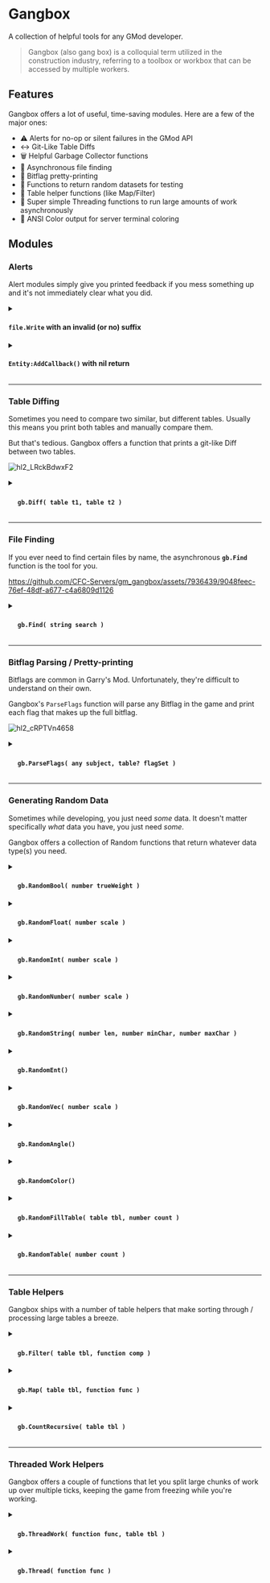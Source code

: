 # Gangbox
A collection of helpful tools for any GMod developer.

> Gangbox (also gang box) is a colloquial term utilized in the construction industry, referring to a toolbox or workbox that can be accessed by multiple workers. 


## Features
Gangbox offers a lot of useful, time-saving modules. Here are a few of the major ones:
- :warning: Alerts for no-op or silent failures in the GMod API
- :left_right_arrow: Git-Like Table Diffs
- :wastebasket: Helpful Garbage Collector functions
- :mag_right: Asynchronous file finding
- :1234: Bitflag pretty-printing
- :game_die: Functions to return random datasets for testing
- :memo: Table helper functions (like Map/Filter)
- :thread: Super simple Threading functions to run large amounts of work asynchronously
- :art: ANSI Color output for server terminal coloring

## Modules

### Alerts
Alert modules simply give you printed feedback if you mess something up and it's not immediately clear what you did.

<details>
<summary><h4> <strong><code>file.Write</code> with an invalid (or no) suffix</strong></h4></summary>

In GMod, if you do:
```lua
file.Write( "test.blah", "this fails because .blah is not a valid suffix" )

-- or

file.Write( "test", "this fails because it has no suffix" )
```

It will simply do nothing, because the filename does not have a [valid suffix](https://wiki.facepunch.com/gmod/file.Write).

With Gangbox, a message is printed _(and a non-halting error thrown)_ in your terminal/output if you write to an invalid suffix:
![hl2_owARE2QK0x](https://github.com/CFC-Servers/gm_gangbox/assets/7936439/e859fa0b-1373-4737-af77-d235f4863868)

</details>

<details>
<summary><h4> <strong><code>Entity:AddCallback()</code> with nil return </strong></h4></summary>
    
If you add a Callback function to an entity with an invalid function, or an invalid hook, `AddCallback` [will return nil](https://wiki.facepunch.com/gmod/Entity:AddCallback)

Developers typically don't check for this, because realistically it's just a development mistake.

As a result, there's really no way to know that this failed. Gangbox prints an alert and raises a (non-halting) error if this happens, giving you visibility to an otherwise frustrating situation:

![hl2_FleE3umtSL](https://github.com/CFC-Servers/gm_gangbox/assets/7936439/076b78f3-1325-4a04-9f86-ce91473f4eb7)
</details>

---

### Table Diffing
Sometimes you need to compare two similar, but different tables.
Usually this means you print both tables and manually compare them.

But that's tedious. Gangbox offers a function that prints a git-like Diff between two tables.

![hl2_LRckBdwxF2](https://github.com/CFC-Servers/gm_gangbox/assets/7936439/4145a7f8-1778-4e01-8fb3-9eb6239f0e99)


<details>
<summary><h4> <strong><img src="https://user-images.githubusercontent.com/7936439/200705159-4c51d043-82a3-4d15-a335-291bb26a5528.png" width="15"> <code>gb.Diff( table t1, table t2 )</code></strong> </h4></summary>
    
#### <ins>**Arguments**</ins>
1. **`table t1`**
    - The table to compare `t2` against
2. **`table t2`**
    - The table to compare against `t1`

#### <ins>**Example**</ins>
Diff two similar entities save tables
```lua
gb.Diff( Entity( 106 ):GetSaveTable(), Entity( 109 ):GetSaveTable() )
````
</details>

---

### File Finding
If you ever need to find certain files by name, the asynchronous **`gb.Find`** function is the tool for you.


https://github.com/CFC-Servers/gm_gangbox/assets/7936439/9048feec-76ef-48df-a677-c4a6809d1126


<details>
<summary><h4> <strong><img src="https://user-images.githubusercontent.com/7936439/200705159-4c51d043-82a3-4d15-a335-291bb26a5528.png" width="15"> <code>gb.Find( string search )</code></strong> </h4></summary>

#### <ins>**Description**</ins>
`gb.Find` will asynchronously search through all of the Game files and print a list of any files that match your string search.

You may also use the `gbfind` concommand.

#### <ins>**Arguments**</ins>
1. **`string search`**
    - The substring to search for in all qualifying file names

#### <ins>**Example**</ins>
Searches all files for the string `"wiremonitorbig"`
```lua
gb.Find( "wiremonitorbig" )
````

Or, in your console:
```
gbfind wiremonitorbig
```
</details>

---

### Bitflag Parsing / Pretty-printing
Bitflags are common in Garry's Mod. Unfortunately, they're difficult to understand on their own.

Gangbox's `ParseFlags` function will parse any Bitflag in the game and print each flag that makes up the full bitflag.

![hl2_cRPTVn4658](https://github.com/CFC-Servers/gm_gangbox/assets/7936439/34de8edb-5cd4-4458-9d4e-a2ddbbf5ed75)

<details>
<summary><h4> <strong><img src="https://user-images.githubusercontent.com/7936439/200705159-4c51d043-82a3-4d15-a335-291bb26a5528.png" width="15"> <code>gb.ParseFlags( any subject, table? flagSet )</code></strong> </h4></summary>

#### <ins>**Description**</ins>
Print all of the flags within a given Bitflag.

#### <ins>**Arguments**</ins>
1. **`any subject`**
    - The bitflag, or subject containing the Bitflag.
    - If `subject` is a number, the second parameter _(`flagSet`)_ is required to tell the function what kind of Bitflag it is.
    - Can be one of:
    	- `number`: The bitflag number itself _(`flagSet` must be provided)_
     	- `ConVar`: Prints the ConVar's `FCVAR_` flags
      	- `IMaterial`: Prints the Material's `$flags` and `$flags2` details
      	- `Entity`: Prints the Entity's Engine (`EFL_`), Spawn (`SF_`), and Solid (`FSOLID_`) flags
      	- `CTakeDamageInfo`: Prints the DamageInfo's Damage Type (`DMG_`) flags
      	- `TraceResult` struct: Prints the Surface (`SURF_`) or Displacement Surface (`DISPSURF_`) flags
2. **`table? flagSet`** _(optional)_
   - A bitflag table to parse the given `subject` with
   - (You'll likely want to use one of the flagsets stored in `gb.Bitflags`)

#### <ins>**Example**</ins>
Parse a convar's Bitflags
```lua
gb.ParseFlags( GetConVar( "example_convar" ) )
```
</details>

---

### Generating Random Data
Sometimes while developing, you just need _some_ data. It doesn't matter specifically _what_ data you have, you just need _some_.

Gangbox offers a collection of Random<type> functions that return whatever data type(s) you need.

<details>
<summary><h4> <strong><img src="https://user-images.githubusercontent.com/7936439/200705159-4c51d043-82a3-4d15-a335-291bb26a5528.png" width="15"> <code>gb.RandomBool( number trueWeight )</code></strong> </h4></summary>

#### <ins>**Description**</ins>
Flips a coin, but with an optional weight.

#### <ins>**Arguments**</ins>
1. **`number trueWeight`**
    - Adjusts the likelihood of returning 'true'
    - _(e.g. `1` means equal chance, `2` means double chance of true, `0.5` means half chance of `true`)_

#### <ins>**Example**</ins>
"Flip a coin" - 50/50 chance of `true`/`false`:
```lua
-- These are the same
gb.RandomBool()
	true
gb.RandomBool( 1 )
	false
```

80% chance _(4x)_ of returning `true`:
```lua
gb.RandomBool( 4 )
	true
gb.RandomBool( 4 )
	true
gb.RandomBool( 4 )
	true
gb.RandomBool( 4 )
	true
gb.RandomBool( 4 )
	false
```
</details>

<details>
<summary><h4> <strong><img src="https://user-images.githubusercontent.com/7936439/200705159-4c51d043-82a3-4d15-a335-291bb26a5528.png" width="15"> <code>gb.RandomFloat( number scale )</code></strong> </h4></summary>

#### <ins>**Description**</ins>
Returns a random float with the given `scale`


#### <ins>**Arguments**</ins>
1. **`number scale`**
    - The scale of the float _(from `-scale` to `scale`)_

#### <ins>**Example**</ins>
Return a random float between `-20` and `20`:
```lua
gb.RandomFloat( 20 )
	-7.9041241188604
gb.RandomFloat( 20 )
	-5.7258202419517
gb.RandomFloat( 20 )
	-15.256068461918
gb.RandomFloat( 20 )
	12.474272548027
gb.RandomFloat( 20 )
	-0.72508905413891
```
</details>

<details>
<summary><h4> <strong><img src="https://user-images.githubusercontent.com/7936439/200705159-4c51d043-82a3-4d15-a335-291bb26a5528.png" width="15"> <code>gb.RandomInt( number scale )</code></strong> </h4></summary>

#### <ins>**Description**</ins>
Returns a random whole number with the given `scale`


#### <ins>**Arguments**</ins>
1. **`number scale`**
    - The scale of the int _(from `-scale` to `scale`)_

#### <ins>**Example**</ins>
Return a random int between `-5` and `5`:
```lua
gb.RandomInt( 5 )
	3
gb.RandomInt( 5 )
	1
gb.RandomInt( 5 )
	-1
gb.RandomInt( 5 )
	2
gb.RandomInt( 5 )
	1
```
</details>

<details>
<summary><h4> <strong><img src="https://user-images.githubusercontent.com/7936439/200705159-4c51d043-82a3-4d15-a335-291bb26a5528.png" width="15"> <code>gb.RandomNumber( number scale )</code></strong> </h4></summary>

#### <ins>**Description**</ins>
Returns a random number (either a float or an integer, equal chance).

#### <ins>**Arguments**</ins>
1. **`number scale`**
    - The scale of the number _(from `-scale` to `scale`)_

#### <ins>**Example**</ins>
Return a random number between `-40` and `40`:
```lua
gb.RandomNumber( 40 )
	-10.120163536926
gb.RandomNumber( 40 )
	-36.65331504445
gb.RandomNumber( 40 )
	-4
gb.RandomNumber( 40 )
	-12.704684187564
gb.RandomNumber( 40 )
	38.994572482706
```
</details>

<details>
<summary><h4> <strong><img src="https://user-images.githubusercontent.com/7936439/200705159-4c51d043-82a3-4d15-a335-291bb26a5528.png" width="15"> <code>gb.RandomString( number len, number minChar, number maxChar )</code></strong> </h4></summary>

#### <ins>**Description**</ins>
Returns a random string with the given length, and optionally, a utf8 character range.


#### <ins>**Arguments**</ins>
1. **`number len`**
    - The end-length of the string
2. **`number minChar`** _(optional)_
    - The minimum utf8 character to use
    - _(defaults to 97)_
3. **`numer maxChar`** _(optional)_
    - The maximum utf8 character to use
    - _(defaults to 122)_

#### <ins>**Example**</ins>
Return a random string with 30 character
```lua
gb.RandomString( 30 )
	-- 21 B
	"eqrzfblsawmvdbqoougbf"
```
</details>


<details>
<summary><h4> <strong><img src="https://user-images.githubusercontent.com/7936439/200705159-4c51d043-82a3-4d15-a335-291bb26a5528.png" width="15"> <code>gb.RandomEnt()</code></strong> </h4></summary>

#### <ins>**Description**</ins>
Returns a random Entity on the map.
This is Shared-safe, meaning it will not return clientside entities on the Client.

#### <ins>**Example**</ins>
Return a random Entity
```lua
gb.RandomEnt()
	-- weapon_crossbow
	-- models/weapons/w_crossbow.mdl
	Entity (94) {}
	-- 1 total entry.
```
</details>


<details>
<summary><h4> <strong><img src="https://user-images.githubusercontent.com/7936439/200705159-4c51d043-82a3-4d15-a335-291bb26a5528.png" width="15"> <code>gb.RandomVec( number scale )</code></strong> </h4></summary>

#### <ins>**Description**</ins>
Returns a random Vector containing random values within the given `scale`

#### <ins>**Arguments**</ins>
1. **`number scale`** _(optional)_
    - The scale of the numbers within the Vector
    - _(defaults to `1`)_

#### <ins>**Example**</ins>
Return a random Vector with values between `-10` and `10`
```lua
gb.RandomVec( 10 )
	Vector (8.5804996490479, -7.8739347457886, -8.8563461303711)
```
</details>

<details>
<summary><h4> <strong><img src="https://user-images.githubusercontent.com/7936439/200705159-4c51d043-82a3-4d15-a335-291bb26a5528.png" width="15"> <code>gb.RandomAngle()</code></strong> </h4></summary>

#### <ins>**Description**</ins>
Returns a random Angle with values between `-360` and `360`

#### <ins>**Example**</ins>
Return a random Angle
```lua
gb.RandomAngle()
	Angle (313, -12, 174)
gb.RandomAngle()
	Angle (3, 333, -307)
gb.RandomAngle()
	Angle (329, 157, -249)
gb.RandomAngle()
	Angle (-332, -295, -175)
gb.RandomAngle()
	Angle (-167, -315, 310)
```
</details>


<details>
<summary><h4> <strong><img src="https://user-images.githubusercontent.com/7936439/200705159-4c51d043-82a3-4d15-a335-291bb26a5528.png" width="15"> <code>gb.RandomColor()</code></strong> </h4></summary>

#### <ins>**Description**</ins>
Returns a random Color

#### <ins>**Example**</ins>
Return a random Color

![hl2_d5ozt9FXqU](https://github.com/CFC-Servers/gm_gangbox/assets/7936439/92205820-4488-49e2-93e8-b6ce5eaad86d)

</details>

<details>
<summary><h4> <strong><img src="https://user-images.githubusercontent.com/7936439/200705159-4c51d043-82a3-4d15-a335-291bb26a5528.png" width="15"> <code>gb.RandomFillTable( table tbl, number count )</code></strong> </h4></summary>

#### <ins>**Description**</ins>
Fills the given table with random data

#### <ins>**Arguments**</ins>
1. **`table tbl`**
    - The numerically-indexed table to fill with random data
2. **`number count`** _(optional)_
    - The total number of elements to insert
    - _(defaults to `1000`)_

#### <ins>**Example**</ins>
Fill a global table with 10 elements
```lua
mytbl = {}
gb.RandomFillTable( mytbl, 10 )
mytbl
	-- 0xe18c4c32
	{
		[ 1] = Color ( 32, 203,  61, 255),
		[ 2] = Angle ( 331               ,    9               , -293               ),
		[ 3] = Entity ( 84)               --[[ weapon_crowbar, models/weapons/w_crowbar.mdl ]],
		[ 4] = Angle ( 295               , - 36               ,  326               ),
		[ 5] = Color (195, 169, 179, 255),
		[ 6] = Angle (- 42               , -173               ,   78               ),
		[ 7] = Angle ( 341               ,  218               ,  327               ),
		[ 8] = -  0.84973641542287,
		[ 9] = "frquqhozabmzeycclhzxsbyasnglyhlshrznnxkgsiqsskret",
		[10] = Entity (105)               --[[ viewmodel      ]]
	}               
```
</details>

<details>
<summary><h4> <strong><img src="https://user-images.githubusercontent.com/7936439/200705159-4c51d043-82a3-4d15-a335-291bb26a5528.png" width="15"> <code>gb.RandomTable( number count )</code></strong> </h4></summary>

#### <ins>**Description**</ins>
Returns a table filled with random elements.

#### <ins>**Arguments**</ins>
1. **`number count`**
    - The total number of elements present in the return table

#### <ins>**Example**</ins>
Create a table with 10 random elements
```lua
gb.RandomTable( 10 )
	{
		[ 1] = Vector ( 0.75274169445038  , -0.60511749982834  , -0.17379862070084  ),
		[ 2] = Vector (-0.66277325153351  , -0.6087372303009   , -0.71377575397491  ),
		[ 3] = Vector ( 0.99587422609329  ,  0.72514963150024  ,  0.67650163173676  ),
		[ 4] = Vector ( 0.49982884526253  ,  0.34409433603287  ,  0.82090830802917  ),
		[ 5] = false,
		[ 6] = Vector (-0.10748841613531  , -0.0051460382528603,  0.76348125934601  ),
		[ 7] = -0.31730214164516,
		[ 8] =  0.59660673127015,
		[ 9] = Color (154,   7, 252, 255),
		[10] = Color (228,  65, 213, 255)
	}                       
```
</details>

---

### Table Helpers
Gangbox ships with a number of table helpers that make sorting through / processing large tables a breeze.

<details>
<summary><h4> <strong><img src="https://user-images.githubusercontent.com/7936439/200705159-4c51d043-82a3-4d15-a335-291bb26a5528.png" width="15"> <code>gb.Filter( table tbl, function comp )</code></strong> </h4></summary>

#### <ins>**Description**</ins>
Filters the given table using the given function.

Returns a table containing elements that pass the filter.

#### <ins>**Arguments**</ins>
1. **`table tbl`**
    - The table to filter
2. **`function comp`**
    - The filtering function, takes a single parameter:
        - **`any element`**: An element in the table.
            - Return `true` to keep the element in the output
            - Return `false`/`nil` to exclude the element from the output

#### <ins>**Example**</ins>
Filter all Entities, returning only weapons
```lua
gb.Filter( ents.GetAll(), function( e ) return e.IsWeapon and e:IsWeapon() end )
	{
		[15] = Entity ( 84) --[[ weapon_crowbar   , models/weapons/w_crowbar.mdl         ]],
		[21] = Entity ( 90) --[[ weapon_pistol    , models/weapons/w_pistol.mdl          ]],
		[22] = Entity ( 91) --[[ weapon_smg1      , models/weapons/w_smg1.mdl            ]],
		[23] = Entity ( 92) --[[ weapon_frag      , models/weapons/w_grenade.mdl         ]],
		[24] = Entity ( 93) --[[ weapon_physcannon, models/weapons/w_Physics.mdl         ]],
		[25] = Entity ( 94) --[[ weapon_crossbow  , models/weapons/w_crossbow.mdl        ]],
		[26] = Entity ( 95) --[[ weapon_shotgun   , models/weapons/w_shotgun.mdl         ]],
		[27] = Entity ( 96) --[[ weapon_357       , models/weapons/w_357.mdl             ]],
		[28] = Entity ( 97) --[[ weapon_rpg       , models/weapons/w_rocket_launcher.mdl ]],
		[29] = Entity ( 98) --[[ weapon_ar2       , models/weapons/w_irifle.mdl          ]],
		[30] = Entity ( 99) --[[ gmod_tool        , models/weapons/w_toolgun.mdl         ]],
		[31] = Entity (100) --[[ gmod_camera      , models/MaxOfS2D/camera.mdl           ]],
		[32] = Entity (101) --[[ weapon_physgun   , models/weapons/w_Physics.mdl         ]]
	}                
```
</details>


<details>
<summary><h4> <strong><img src="https://user-images.githubusercontent.com/7936439/200705159-4c51d043-82a3-4d15-a335-291bb26a5528.png" width="15"> <code>gb.Map( table tbl, function func )</code></strong> </h4></summary>

#### <ins>**Description**</ins>
Runs the given function on all elements in the given table.

Returns a table containing the results of running the map function on each element in the table.

#### <ins>**Arguments**</ins>
1. **`table tbl`**
    - The table to map over
2. **`function comp`**
    - The mapping function, takes a single parameter:
        - **`any element`**: An element in the table.

#### <ins>**Example**</ins>
Returns the `type` of all elements in the given table
```lua
mytbl = gb.RandomTable( 5 )
	{
		[1] = Entity ( 94)               --[[ weapon_crossbow, models/weapons/w_crossbow.mdl ]],
		[2] = Entity (101)               --[[ weapon_physgun , models/weapons/w_Physics.mdl  ]],
		[3] = true,
		[4] = Entity (105)               --[[ viewmodel       ]],
		[5] = Color ( 18, 185, 172, 255)
	}
	-- 5 total entries.

gb.Map( mytbl, function( e ) return type( e ) end )
	{
		[1] = "Weapon",
		[2] = "Weapon",
		[3] = "boolean",
		[4] = "Entity",
		[5] = "table"
	}
	-- 5 total entries.                    
```
</details>

<details>
<summary><h4> <strong><img src="https://user-images.githubusercontent.com/7936439/200705159-4c51d043-82a3-4d15-a335-291bb26a5528.png" width="15"> <code>gb.CountRecursive( table tbl )</code></strong> </h4></summary>

#### <ins>**Description**</ins>
Recursively counts the total number of elements in the given table. Searches all sub tables.

#### <ins>**Arguments**</ins>
1. **`table tbl`**
    - The table to count

#### <ins>**Example**</ins>
Returns the total element count in a recursive table
```lua
mytbl = gb.RandomTable( 10 )
	{
		[1] = Vector (-0.82562392950058,  0.5458727478981 ,  0.39729726314545),
		[2] = Vector ( 0.79435861110687, -0.79544585943222, -0.37145271897316),
		[3] = "hqqmcspyaicboubkwqdesfaxjlscuvlpsgezuml",
		[4] = Entity (105)               --[[ viewmodel ]],
		[5] = Color (  3,  51,  69, 255) --[[ █ ]],
		[6] = "hrnmlwcjfozjkjvcurxjmcrunddoidlgqzcdtoekeu",
		[7] = "ypdcqddrskj",
		[8] = { --[[ table: 0xee9a3b2a ]] },
		[9] =  0
	}
	-- 9 total entries.

mytbl[8]
	{
		[1] = true,
		[2] = Angle (-230,  286,  128)
	}
	-- 2 total entries.

gb.CountRecursive( mytbl )
	10                                     
```
</details>

---

### Threaded Work Helpers
Gangbox offers a couple of functions that let you split large chunks of work up over multiple ticks, keeping the game from freezing while you're working.


<details>
<summary><h4> <strong><img src="https://user-images.githubusercontent.com/7936439/200705159-4c51d043-82a3-4d15-a335-291bb26a5528.png" width="15"> <code>gb.ThreadWork( function func, table tbl )</code></strong> </h4></summary>

#### <ins>**Description**</ins>
Run the given function on every element in the table asynchronously.

#### <ins>**Arguments**</ins>
1. **`function func`**
    - The work function to run on each element. Takes two parameters:
        - **`any index`**: The index of an element in the table.
        - **`any element`**: The value of an element in the table.
2. **`table tbl`**
    - The table with data to run the worker function on

#### <ins>**Example**</ins>
Generates a cache of functions in `_R` mapped to the file and line they're defined in. Would normally freeze the game, but threading the work means it can operate over a longer timeframe, only using a small amount of the available tick interval.
```lua
nameCache = {}

local worker = function( k, item )
    if not isfunction( item ) then return end
    
    local info = debug.getinfo( item )
    local sourceFile = info.short_src
    
    if sourceFile == "[C]" then return end
    
    local line = info.linedefined
    nameCache[item] = sourceFile .. ":" .. line
end

gb.ThreadWork( worker, _R )
```

Output:
```
Thread progress: 19%
Thread progress: 39%
Thread progress: 59%
Thread progress: 79%
Thread progress: 99%
Thread progress: 100%


PrintTable( nameCache )
	function: 0xb5ba2b6a	=	addons/glib/lua/glib/resources/resources.lua:196
	function: 0xb5bb9ff2	=	addons/glib/lua/glib/transfers/transfers.lua:200
	function: 0xbce91832	=	gamemodes/base/gamemode/cl_voice.lua:107
	function: 0xbcec3caa	=	lua/autorun/client/toolsearch.lua:129
	function: 0xbdac5d6a	=	lua/vgui/dcheckbox.lua:56
	function: 0xbe9e6f7a	=	lua/vgui/dmenu.lua:136
	function: 0xbe9f9f7a	=	addons/niknaks/lua/niknaks/modules/sh_datetime.lua:56
	function: 0xbea8edf2	=	lua/cw/shared/cw_cmodel_management.lua:30
	function: 0xbead5c6a	=	addons/mat_faker/lua/missing_no_more/client/progress.lua:52
	function: 0xbeaf0e7a	=	lua/mediaplayer/sh_mediaplayer.lua:231
	function: 0xbf9a58a2	=	lua/autorun/client/toolsearch.lua:129
	function: 0xbf9afa2a	=	lua/autorun/client/toolsearch.lua:129
	function: 0xbf9b982a	=	lua/vgui/dcategorylist.lua:30
	function: 0xbf9b9972	=	lua/autorun/client/toolsearch.lua:129
	function: 0xbf9ed9aa	=	lua/derma/init.lua:56
	function: 0xbfa83b72	=	lua/derma/init.lua:56
	function: 0xbfa918f2	=	lua/tfa/modules/cl_tfa_models.lua:3
	function: 0xbfa9bc7a	=	lua/derma/init.lua:56
	function: 0xbfaa6d62	=	lua/vgui/dimage.lua:149
	function: 0xbfacadfa	=	addons/ulib/lua/ulib/shared/hook.lua:97
	function: 0xbfbabe32	=	lua/autorun/client/toolsearch.lua:129
	function: 0xbfbbaf2a	=	lua/autorun/client/toolsearch.lua:129
	function: 0xbfceba72	=	lua/autorun/client/toolsearch.lua:129
	function: 0xbfcebd2a	=	lua/derma/init.lua:56
	function: 0xc4898a22	=	lua/autorun/client/toolsearch.lua:129
	function: 0xc48d09aa	=	lua/vgui/dcheckbox.lua:162
	function: 0xc48d2dfa	=	addons/cfc_wire/lua/entities/gmod_wire_egp/lib/egplib/queuesystem.lua:130
	function: 0xc48ed962	=	lua/vgui/dcategorycollapse.lua:166
	function: 0xc48fbd22	=	lua/autorun/client/toolsearch.lua:129
	function: 0xc49cffaa	=	lua/vgui/dtree_node.lua:553
    ...
```
</details>

<details>
<summary><h4> <strong><img src="https://user-images.githubusercontent.com/7936439/200705159-4c51d043-82a3-4d15-a335-291bb26a5528.png" width="15"> <code>gb.Thread( function func )</code></strong> </h4></summary>

#### <ins>**Description**</ins>
This one is cool. Give `gb.Thread` any function that runs work in a for loop _(`pairs` or `ipairs`)_, and the work will be run asynchronously instead, with no code changes required to the base function.

This is great if you need to run huge functions from another addon where you can't change the source, but you don't want it to freeze the game.

#### <ins>**Arguments**</ins>
1. **`function func`**
    - The worker function. Takes no parameters.

#### <ins>**Example**</ins>
Same example as before, generating a source cache for all functions in `_R`, but this time, the function is defined by itself, and we Thread it after it's instantiated.

```lua
nameCache = {}

local worker = function()
    for _, item in ipairs( _R ) do
        if not isfunction( item ) then return end
        
        local info = debug.getinfo( item )
        local sourceFile = info.short_src
        
        if sourceFile == "[C]" then return end
        
        local line = info.linedefined
        nameCache[item] = sourceFile .. ":" .. line
    end
end

gb.Thread( worker )
```

Output:
```
Thread progress: 19%
Thread progress: 39%
Thread progress: 59%
Thread progress: 79%
Thread progress: 99%
Thread progress: 100%


PrintTable( nameCache )
	function: 0xb5ba2b6a	=	addons/glib/lua/glib/resources/resources.lua:196
	function: 0xb5bb9ff2	=	addons/glib/lua/glib/transfers/transfers.lua:200
	function: 0xbce91832	=	gamemodes/base/gamemode/cl_voice.lua:107
	function: 0xbcec3caa	=	lua/autorun/client/toolsearch.lua:129
	function: 0xbdac5d6a	=	lua/vgui/dcheckbox.lua:56
	function: 0xbe9e6f7a	=	lua/vgui/dmenu.lua:136
	function: 0xbe9f9f7a	=	addons/niknaks/lua/niknaks/modules/sh_datetime.lua:56
	function: 0xbea8edf2	=	lua/cw/shared/cw_cmodel_management.lua:30
	function: 0xbead5c6a	=	addons/mat_faker/lua/missing_no_more/client/progress.lua:52
	function: 0xbeaf0e7a	=	lua/mediaplayer/sh_mediaplayer.lua:231
	function: 0xbf9a58a2	=	lua/autorun/client/toolsearch.lua:129
	function: 0xbf9afa2a	=	lua/autorun/client/toolsearch.lua:129
	function: 0xbf9b982a	=	lua/vgui/dcategorylist.lua:30
	function: 0xbf9b9972	=	lua/autorun/client/toolsearch.lua:129
	function: 0xbf9ed9aa	=	lua/derma/init.lua:56
	function: 0xbfa83b72	=	lua/derma/init.lua:56
	function: 0xbfa918f2	=	lua/tfa/modules/cl_tfa_models.lua:3
	function: 0xbfa9bc7a	=	lua/derma/init.lua:56
	function: 0xbfaa6d62	=	lua/vgui/dimage.lua:149
	function: 0xbfacadfa	=	addons/ulib/lua/ulib/shared/hook.lua:97
	function: 0xbfbabe32	=	lua/autorun/client/toolsearch.lua:129
	function: 0xbfbbaf2a	=	lua/autorun/client/toolsearch.lua:129
	function: 0xbfceba72	=	lua/autorun/client/toolsearch.lua:129
	function: 0xbfcebd2a	=	lua/derma/init.lua:56
	function: 0xc4898a22	=	lua/autorun/client/toolsearch.lua:129
	function: 0xc48d09aa	=	lua/vgui/dcheckbox.lua:162
	function: 0xc48d2dfa	=	addons/cfc_wire/lua/entities/gmod_wire_egp/lib/egplib/queuesystem.lua:130
	function: 0xc48ed962	=	lua/vgui/dcategorycollapse.lua:166
	function: 0xc48fbd22	=	lua/autorun/client/toolsearch.lua:129
	function: 0xc49cffaa	=	lua/vgui/dtree_node.lua:553
    ...
```
</details>
